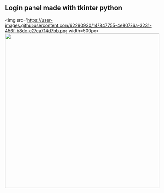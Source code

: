## Login panel made with tkinter python
<img src='https://user-images.githubusercontent.com/62290930/147847755-4e80786a-3231-456f-b8dc-c27ca714d7bb.png width=500px>
<img src='https://user-images.githubusercontent.com/62290930/147847756-dc27ede7-7a74-4eda-8c6a-b43f360c0300.png' width=500px>
